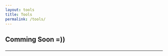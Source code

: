 ```yaml
---
layout: tools
title: Tools
permalink: /tools/
---
```


<h2>Comming Soon =))</h2>
<h3>
<script language="JavaScript">
function tS(){ x=new Date(); x.setTime(x.getTime()); return x; } 
function lZ(x){ return (x>9)?x:'0'+x; } 
function dT(){ if(fr==0){ fr=1; document.write('<span title="Wahai anak adam, sesungguhnya kamu tidak lain hanyalah perjalanan waktu, setiap kali waktu berlalu berarti hilang sebagian dirimu. ( Hasan Al-Bahri )" id="tP">'+eval(oT)+'</span>'); } document.getElementById('tP').innerHTML=eval(oT); setTimeout('dT()',1000); } 
function y4(x){ return (x<500)?x+1900:x; } 
var dN=new Array('Minggu','Senin','Selasa','Rabu','Kamis','Jumat','Sabtu'),mN=new Array('Januari','Februari','Maret','April','Mei','Juni','Juli','Agustus','September','Oktober','Nopember','Desember'),fr=0,oT="dN[tS().getDay()]+' '+tS().getDate()+' '+mN[tS().getMonth()]+' '+y4(tS().getYear())+' '+'-'+' '+lZ(tS().getHours())+':'+lZ(tS().getMinutes())+':'+lZ(tS().getSeconds())+' '";
</script>
<script language="JavaScript">dT();</script></h3>
<hr>

